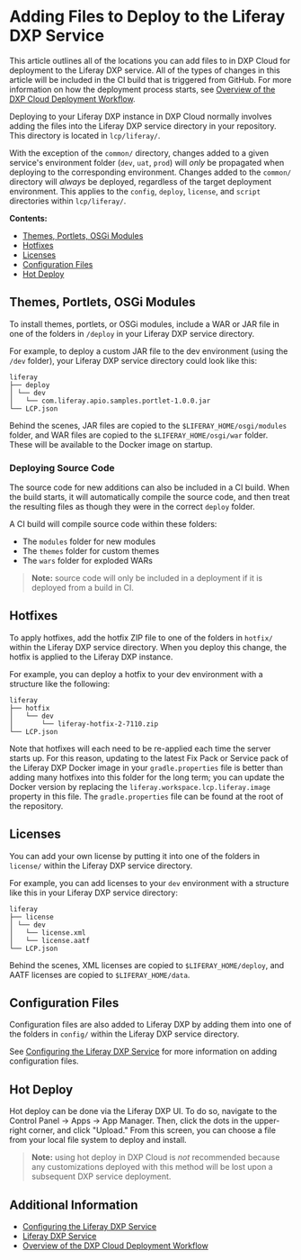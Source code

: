 # Adding Files to Deploy to the Liferay DXP Service

This article outlines all of the locations you can add files to in DXP Cloud for deployment to the Liferay DXP service. All of the types of changes in this article will be included in the CI build that is triggered from GitHub. For more information on how the deployment process starts, see [Overview of the DXP Cloud Deployment Workflow](./06-overview-of-the-dxp-cloud-deployment-workflow.md).

Deploying to your Liferay DXP instance in DXP Cloud normally involves adding the files into the Liferay DXP service directory in your repository. This directory is located in `lcp/liferay/`.

With the exception of the `common/` directory, changes added to a given service's environment folder (`dev`, `uat`, `prod`) will _only_ be propagated when deploying to the corresponding environment. Changes added to the `common/` directory will _always_ be deployed, regardless of the target deployment environment. This applies to the `config`, `deploy`, `license`, and `script` directories within `lcp/liferay/`.

**Contents:**

* [Themes, Portlets, OSGi Modules](#themes-portlets-osgi-modules)
* [Hotfixes](#hotfixes)
* [Licenses](#licenses)
* [Configuration Files](#configuration-files)
* [Hot Deploy](#hot-deploy)

## Themes, Portlets, OSGi Modules

To install themes, portlets, or OSGi modules, include a WAR or JAR file in one of the folders in `/deploy` in your Liferay DXP service directory.

For example, to deploy a custom JAR file to the dev environment (using the `/dev` folder), your Liferay DXP service directory could look like this:

    liferay
    ├── deploy
    │ └── dev
    │   └── com.liferay.apio.samples.portlet-1.0.0.jar
    └── LCP.json

Behind the scenes, JAR files are copied to the `$LIFERAY_HOME/osgi/modules` folder, and WAR files are copied to the `$LIFERAY_HOME/osgi/war` folder. These will be available to the Docker image on startup.

### Deploying Source Code

The source code for new additions can also be included in a CI build. When the build starts, it will automatically compile the source code, and then treat the resulting files as though they were in the correct `deploy` folder.

A CI build will compile source code within these folders:

* The `modules` folder for new modules
* The `themes` folder for custom themes
* The `wars` folder for exploded WARs

> **Note:** source code will only be included in a deployment if it is deployed from a build in CI. 

## Hotfixes

To apply hotfixes, add the hotfix ZIP file to one of the folders in `hotfix/` within the Liferay DXP service directory. When you deploy this change, the hotfix is applied to the Liferay DXP instance.

For example, you can deploy a hotfix to your dev environment with a structure like the following:

    liferay
    ├── hotfix
    │   └── dev
    │       └── liferay-hotfix-2-7110.zip
    └── LCP.json

Note that hotfixes will each need to be re-applied each time the server starts up. For this reason, updating to the latest Fix Pack or Service pack of the Liferay DXP Docker image in your `gradle.properties` file is better than adding many hotfixes into this folder for the long term; you can update the Docker version by replacing the `liferay.workspace.lcp.liferay.image` property in this file. The `gradle.properties` file can be found at the root of the repository.

## Licenses

You can add your own license by putting it into one of the folders in `license/` within the Liferay DXP service directory.

For example, you can add licenses to your `dev` environment with a structure like this in your Liferay DXP service directory:

    liferay
    ├── license
    │ └── dev
    │   └── license.xml
    │   └── license.aatf
    └── LCP.json

Behind the scenes, XML licenses are copied to `$LIFERAY_HOME/deploy`, and AATF licenses are copied to `$LIFERAY_HOME/data`.

## Configuration Files

Configuration files are also added to Liferay DXP by adding them into one of the folders in `config/` within the Liferay DXP service directory.

See [Configuring the Liferay DXP Service](./04-configuring-the-liferay-dxp-service.md) for more information on adding configuration files.

## Hot Deploy

Hot deploy can be done via the Liferay DXP UI. To do so, navigate to the Control Panel → Apps → App Manager. Then, click the dots in the upper-right corner, and click "Upload." From this screen, you can choose a file from your local file system to deploy and install.

> **Note:** using hot deploy in DXP Cloud is _not_ recommended because any customizations deployed with this method will be lost upon a subsequent DXP service deployment.

## Additional Information

* [Configuring the Liferay DXP Service](./04-configuring-the-liferay-dxp-service.md)
* [Liferay DXP Service](./01-intro.md)
* [Overview of the DXP Cloud Deployment Workflow](./06-overview-of-the-dxp-cloud-deployment-workflow.md)
